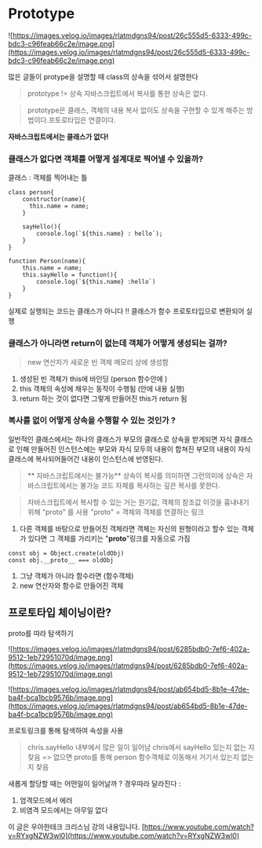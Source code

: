 # Prototype

![https://images.velog.io/images/rlatmdgns94/post/26c555d5-6333-499c-bdc3-c96feab66c2e/image.png](https://images.velog.io/images/rlatmdgns94/post/26c555d5-6333-499c-bdc3-c96feab66c2e/image.png)

많은 글들이 protype을 설명할 때 class의 상속을 섞어서 설명한다

> prototype != 상속
자바스크립트에서 복사를 통한 상속은 없다.

> prototype은 클래스, 객체의 내용 복사 없이도 상속을 구현할 수 있게 해주는 방법이다.프토로타입은 연결이다.

**자바스크립트에서는 클래스가 없다!**

### 클래스가 없다면 객체를 어떻게 설계대로 찍어낼 수 있을까?

클래스 : 객체를 찍어내는 틀

```
class person{
	constructor(name){
   	  this.name = name;
    }

    sayHello(){
    	console.log(`${this.name} : hello`);
    }
}

function Person(name){
	this.name = name;
    this.sayHello = function(){
    	console.log(`${this.name} :hello`)
    }
}

```

실제로 실행되는 코드는 클래스가 아니다 !! 클래스가 함수 프로토타입으로 변환되어 실행

### 클래스가 아니라면 return이 없는데 객체가 어떻게 생성되는 걸까?

> new 연산자가 새로운 빈 객체 메모리 상에 생성함

1. 생성된 빈 객체가 this에 바인딩 (person 함수안에 )
2. this 객체의 속성에 채우는 동작이 수행됨 (안에 내용 실행)
3. return 하는 것이 없다면 그렇게 만들어진 this가 return 됨

### 복사를 없이 어떻게 상속을 수행할 수 있는 것인가 ?

일반적인 클래스에서는 하나의 클래스가 부모의 클래스로 상속을 받게되면 자식 클래스로 인해 만들어진 인스턴스에는 부모와 자식 모두의 내용이 합쳐진 부모의 내용이 자식클래스에 복사되어들어간 내용이 인스턴스에 반영된다.

> ** 자바스크립트에서는 불가능**
상속이 복사를 의미하면 그런의미에 상속은 자바스크립트에서는 불가능
코드 자체를 복사하는 깊은 복사를 못한다.

> 자바스크립트에서 복사할 수 있는 거는 원기값, 객체의 참조값
이것을 흉내내기위해 "proto" 를 사용
"proto" = 객체와 객체를 연결하는 링크

1. 다른 객체를 바탕으로 만들어진 객체라면
객체는 자신의 원형이라고 할수 있는 객체가 있다면 그 객체를 가리키는 "**proto**"링크를 자동으로 가짐

```
const obj = Object.create(oldObj)
const obj.__proto__ === oldObj

```

1. 그냥 객체가 아니라 함수라면 (함수객체)
2. new 연산자와 함수로 만들어진 객체

## 프로토타입 체이닝이란?

proto를 따라 탐색하기

![https://images.velog.io/images/rlatmdgns94/post/6285bdb0-7ef6-402a-9512-1eb72951070d/image.png](https://images.velog.io/images/rlatmdgns94/post/6285bdb0-7ef6-402a-9512-1eb72951070d/image.png)

![https://images.velog.io/images/rlatmdgns94/post/ab654bd5-8b1e-47de-ba4f-bca1bcb9576b/image.png](https://images.velog.io/images/rlatmdgns94/post/ab654bd5-8b1e-47de-ba4f-bca1bcb9576b/image.png)

프로토링크를 통해 탐색하여 속성을 사용

> chris.sayHello 내부에서 많은 일이 일어남
chris에서 sayHello 있는지 없는 지 찾음 => 없으면 proto를 통해 person 함수객체로 이동해서 거기서 있는지 없는지 찾음

새롭게 할당할 때는 어떤일이 일어날까 ?
경우따라 달라진다 :

1. 엄격모드에서 에러
2. 비염격 모드에서는 아무일 없다

이 글은 우아한테크 크리스님 강의 내용입니다.
[https://www.youtube.com/watch?v=RYxgNZW3wl0](https://www.youtube.com/watch?v=RYxgNZW3wl0)